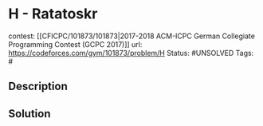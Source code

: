# H - Ratatoskr

contest: [[CFICPC/101873/101873|2017-2018 ACM-ICPC German Collegiate Programming Contest (GCPC 2017)]]
url: https://codeforces.com/gym/101873/problem/H
Status: #UNSOLVED
Tags: #

## Description

## Solution

